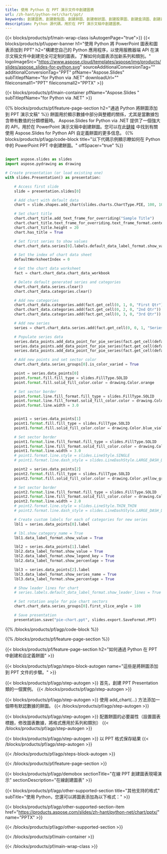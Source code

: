 ```yaml
---
title: 使用 Python 在 PPT 演示文件中創建圖表
url: /zh-hant/python-net/chart/ppt/
keywords: 創建圖表、創建散點圖、創建餅圖、創建樹狀圖、創建股票圖、創建盒須圖、創建直方圖、創建漏斗圖、旭日圖、多類別圖表、PowerPoint 演示文稿、Python
description: Python 源代碼，用於在 PPT 演示文稿中創建圖表。
---
```


{{< blocks/products/pf/main-wrap-class isAutogenPage="true">}}
{{< blocks/products/pf/upper-banner h1="使用 Python 將 PowerPoint 圖表和圖表添加到 PPT" h2="構建您自己的 Python 應用程序，以使用服務器端 API 在演示文稿文件中創建完全可定制的圖表。了解如何向圖表添加新系列和類別。" logoImageSrc="https://www.aspose.cloud/templates/aspose/img/products/slides/aspose_slides-for-python.svg" sourceAdditionalConversionTag="" additionalConversionTag="PPT" pfName="Aspose.Slides" subTitlepfName="for Python via .NET" downloadUrl="" fileiconsmall1="PPT" fileiconsmall2="PPTX" >}}

{{< blocks/products/pf/main-container pfName="Aspose.Slides " subTitlepfName="for Python via .NET" >}}

{{% blocks/products/pf/feature-page-section  h2="通過 Python 將餅圖添加到 PPT 演示文稿" %}}
餅圖用於顯示數據中部分與整體的關係，尤其是當數據包含帶有數值的分類標籤時。 Aspose.Slides for Python via .NET 提供了一個強大的 API，用於在 PowerPoint 演示文稿中創建餅圖。您可以在此[鏈接](https://docs.aspose.com/slides/python-net/pie-chart/) 中找到有關使用 Aspose.Slides for Python API 自定義餅圖的更多信息。
{{% blocks/products/pf/agp/code-block title="以下代碼示例顯示瞭如何在 Python 中的 PowerPoint PPT 中創建餅圖。" offSpacer="true" %}}

```py

import aspose.slides as slides
import aspose.pydrawing as drawing

# Create presentation (or load existing one) 
with slides.Presentation() as presentation:

    # Access first slide
    slide = presentation.slides[0]

    # Add chart with default data
    chart = slide.shapes.add_chart(slides.charts.ChartType.PIE, 100, 100, 400, 400)

    # Set chart title
    chart.chart_title.add_text_frame_for_overriding("Sample Title")
    chart.chart_title.text_frame_for_overriding.text_frame_format.center_text = slides.NullableBool(True)
    chart.chart_title.height = 20
    chart.has_title = True

    # Set first series to show values
    chart.chart_data.series[0].labels.default_data_label_format.show_value = True

    # Set the index of chart data sheet
    defaultWorksheetIndex = 0

    # Get the chart data worksheet
    fact = chart.chart_data.chart_data_workbook

    # Delete default generated series and categories
    chart.chart_data.series.clear()
    chart.chart_data.categories.clear()

    # Add new categories
    chart.chart_data.categories.add(fact.get_cell(0, 1, 0, "First Qtr"))
    chart.chart_data.categories.add(fact.get_cell(0, 2, 0, "2nd Qtr"))
    chart.chart_data.categories.add(fact.get_cell(0, 3, 0, "3rd Qtr"))

    # Add new series
    series = chart.chart_data.series.add(fact.get_cell(0, 0, 1, "Series 1"), chart.type)

    # Populate series data
    series.data_points.add_data_point_for_pie_series(fact.get_cell(defaultWorksheetIndex, 1, 1, 20))
    series.data_points.add_data_point_for_pie_series(fact.get_cell(defaultWorksheetIndex, 2, 1, 50))
    series.data_points.add_data_point_for_pie_series(fact.get_cell(defaultWorksheetIndex, 3, 1, 30))

    # Add new points and set sector color
    chart.chart_data.series_groups[0].is_color_varied = True

    point = series.data_points[0]
    point.format.fill.fill_type = slides.FillType.SOLID
    point.format.fill.solid_fill_color.color = drawing.Color.orange

    # Set sector border
    point.format.line.fill_format.fill_type = slides.FillType.SOLID
    point.format.line.fill_format.solid_fill_color.color = drawing.Color.gray
    point.format.line.width = 3.0


    point1 = series.data_points[1]
    point1.format.fill.fill_type = slides.FillType.SOLID
    point1.format.fill.solid_fill_color.color = drawing.Color.blue_violet

    # Set sector border
    point1.format.line.fill_format.fill_type = slides.FillType.SOLID
    point1.format.line.fill_format.solid_fill_color.color = drawing.Color.blue
    point1.format.line.width = 3.0
    # point1.format.line.style = slides.LineStyle.SINGLE
    # point1.format.line.dash_style = slides.LineDashStyle.LARGE_DASH_DOT

    point2 = series.data_points[2]
    point2.format.fill.fill_type = slides.FillType.SOLID
    point2.format.fill.solid_fill_color.color = drawing.Color.yellow_green

    # Set sector border
    point2.format.line.fill_format.fill_type = slides.FillType.SOLID
    point2.format.line.fill_format.solid_fill_color.color = drawing.Color.red
    point2.format.line.width = 2.0
    # point2.format.line.style = slides.LineStyle.THIN_THIN
    # point2.format.line.dash_style = slides.LineDashStyle.LARGE_DASH_DOT_DOT

    # Create custom labels for each of categories for new series
    lbl1 = series.data_points[0].label

    # lbl.show_category_name = True
    lbl1.data_label_format.show_value = True

    lbl2 = series.data_points[1].label
    lbl2.data_label_format.show_value = True
    lbl2.data_label_format.show_legend_key = True
    lbl2.data_label_format.show_percentage = True

    lbl3 = series.data_points[2].label
    lbl3.data_label_format.show_series_name = True
    lbl3.data_label_format.show_percentage = True

    # Show leader lines for chart
    # series.labels.default_data_label_format.show_leader_lines = True

    # Set rotation angle for pie chart sectors
    chart.chart_data.series_groups[0].first_slice_angle = 180

    # Save presentation
    presentation.save("pie-chart.ppt", slides.export.SaveFormat.PPT)

```

{{% /blocks/products/pf/agp/code-block %}}

{{% /blocks/products/pf/feature-page-section %}}

{{< blocks/products/pf/feature-page-section  h2="如何通過 Python 在 PPT 中創建和自定義餅圖" >}}

{{< blocks/products/pf/agp/steps-block-autogen name="這些是將餅圖添加到 PPT 文件的步驟。" >}}

{{< blocks/products/pf/agp/step-autogen >}}
首先，創建 PPT Presentation 類的一個實例。
{{< /blocks/products/pf/agp/step-autogen >}}

{{< blocks/products/pf/agp/step-autogen >}}
使用 add_chart(...) 方法添加一個帶有默認數據的餅圖。
{{< /blocks/products/pf/agp/step-autogen >}}

{{< blocks/products/pf/agp/step-autogen >}}
配置餅圖的必要屬性（設置圖表標題，修改圖表數據，將格式應用於系列和類別）
{{< /blocks/products/pf/agp/step-autogen >}}

{{< blocks/products/pf/agp/step-autogen >}}
以 PPT 格式保存結果
{{< /blocks/products/pf/agp/step-autogen >}}

{{< /blocks/products/pf/agp/steps-block-autogen >}}

{{< /blocks/products/pf/feature-page-section >}}

{{< blocks/products/pf/agp/demobox sectionTitle="在線 PPT 創建圖表現場演示" sectionDescription="在線創建圖表" >}}

{{< blocks/products/pf/agp/other-supported-section title="其他支持的格式" subTitle="使用 Python，您還可以將圖表添加為以下格式：" >}}

{{< blocks/products/pf/agp/other-supported-section-item href="https://products.aspose.com/slides/zh-hant/python-net/chart/pptx/" name="PPTX" >}}


{{< /blocks/products/pf/agp/other-supported-section >}}

{{< /blocks/products/pf/main-container >}}
    
{{< /blocks/products/pf/main-wrap-class >}}